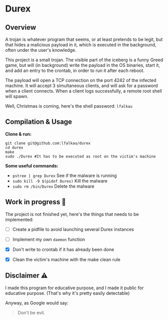 
# Durex

## Overview

A trojan is whatever program that seems, or at least pretends to be legit, but that hides a malicious payload in it, which is executed in the background, often under the user's knowledge.

This project is a small trojan. The visible part of the iceberg is a funny Greed game, but will (in background) write the payload in the OS binaries, start it, and add an entry to the crontab, in order to run it after each reboot.

The payload will open a TCP connection on the port 4242 of the infected machine. It will accept 3 simultaneous clients, and will ask for a password when a client connects. When a client logs successfully, a remote root shell will spawn.

Well, Christmas is coming, here's the shell password: `lfalkau`

## Compilation & Usage

**Clone & run:**

```
git clone git@github.com:lfalkau/durex
cd durex
make
sudo ./Durex #It has to be executed as root on the victim's machine
```

**Some useful commands:**

- `pstree | grep Durex` See if the malware is running
- `sudo kill -9 $(pidof Durex)` Kill the malware
- `sudo rm /bin/Durex` Delete the malware

## Work in progress 🔨

The project is not finished yet, here's the things that needs to be implemented:

- [ ] Create a pidfile to avoid launching several Durex instances 
- [ ] Implement my own `daemon` function
- [x] Don't write to crontab if it has already been done
- [x] Clean the victim's machine with the make clean rule


## Disclaimer ⚠️

I made this program for educative purpose, and I made it public for educative purpose. (That's why it's pretty easily detectable)

Anyway, as Google would say:
> Don't be evil.
